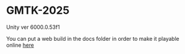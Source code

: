 # GMTK-2025
Unity ver 6000.0.53f1

You can put a web build in the docs folder in order to make it playable online [here](https://mvn-rvn.github.io/GMTK-2025)